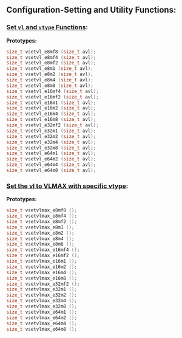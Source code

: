 
## Configuration-Setting and Utility Functions:

### [Set `vl` and `vtype` Functions](../rvv-intrinsic-api.md#set-vl-and-vtype-functions):

**Prototypes:**
``` C
size_t vsetvl_e8mf8 (size_t avl);
size_t vsetvl_e8mf4 (size_t avl);
size_t vsetvl_e8mf2 (size_t avl);
size_t vsetvl_e8m1 (size_t avl);
size_t vsetvl_e8m2 (size_t avl);
size_t vsetvl_e8m4 (size_t avl);
size_t vsetvl_e8m8 (size_t avl);
size_t vsetvl_e16mf4 (size_t avl);
size_t vsetvl_e16mf2 (size_t avl);
size_t vsetvl_e16m1 (size_t avl);
size_t vsetvl_e16m2 (size_t avl);
size_t vsetvl_e16m4 (size_t avl);
size_t vsetvl_e16m8 (size_t avl);
size_t vsetvl_e32mf2 (size_t avl);
size_t vsetvl_e32m1 (size_t avl);
size_t vsetvl_e32m2 (size_t avl);
size_t vsetvl_e32m4 (size_t avl);
size_t vsetvl_e32m8 (size_t avl);
size_t vsetvl_e64m1 (size_t avl);
size_t vsetvl_e64m2 (size_t avl);
size_t vsetvl_e64m4 (size_t avl);
size_t vsetvl_e64m8 (size_t avl);
```

### [Set the vl to VLMAX with specific vtype](../rvv-intrinsic-api.md#set-vl-to-vlmax-with-specific-vtype):

**Prototypes:**
``` C
size_t vsetvlmax_e8mf8 ();
size_t vsetvlmax_e8mf4 ();
size_t vsetvlmax_e8mf2 ();
size_t vsetvlmax_e8m1 ();
size_t vsetvlmax_e8m2 ();
size_t vsetvlmax_e8m4 ();
size_t vsetvlmax_e8m8 ();
size_t vsetvlmax_e16mf4 ();
size_t vsetvlmax_e16mf2 ();
size_t vsetvlmax_e16m1 ();
size_t vsetvlmax_e16m2 ();
size_t vsetvlmax_e16m4 ();
size_t vsetvlmax_e16m8 ();
size_t vsetvlmax_e32mf2 ();
size_t vsetvlmax_e32m1 ();
size_t vsetvlmax_e32m2 ();
size_t vsetvlmax_e32m4 ();
size_t vsetvlmax_e32m8 ();
size_t vsetvlmax_e64m1 ();
size_t vsetvlmax_e64m2 ();
size_t vsetvlmax_e64m4 ();
size_t vsetvlmax_e64m8 ();
```
